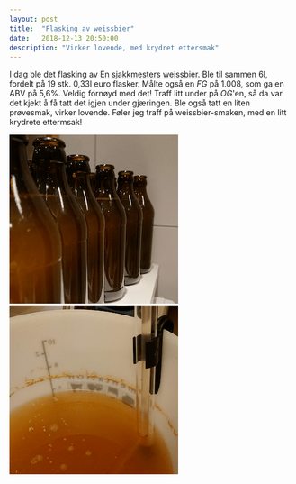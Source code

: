 ```yaml
---
layout: post
title:  "Flasking av weissbier"
date:   2018-12-13 20:50:00
description: "Virker lovende, med krydret ettersmak"
---
```


I dag ble det flasking av [En sjakkmesters weissbier](/batch/5-en-sjakkmesters-weissbier). Ble til sammen 6l, fordelt på 19 stk. 0,33l euro flasker. Målte også en *FG* på 1.008, som ga en ABV på 5,6%. Veldig fornøyd med det! Traff litt under på *OG*'en, så da var det kjekt å få tatt det igjen under gjæringen. Ble også tatt en liten prøvesmak, virker lovende. Føler jeg traff på weissbier-smaken, med en litt krydrete ettermsak!

![Fylte flasker](/assets/blogg/weissbier-flasker.png)
![Vørter](/assets/blogg/weissbier-wort.png)

